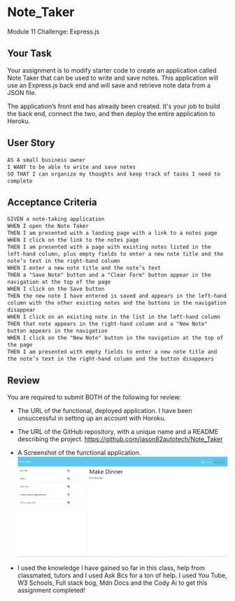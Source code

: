 # Note_Taker
Module 11 Challenge: Express.js 

## Your Task

Your assignment is to modify starter code to create an application called Note Taker that can be used to write and save notes. This application will use an Express.js back end and will save and retrieve note data from a JSON file.

The application’s front end has already been created. It's your job to build the back end, connect the two, and then deploy the entire application to Heroku.

## User Story

```
AS A small business owner
I WANT to be able to write and save notes
SO THAT I can organize my thoughts and keep track of tasks I need to complete
```

## Acceptance Criteria

```
GIVEN a note-taking application
WHEN I open the Note Taker
THEN I am presented with a landing page with a link to a notes page
WHEN I click on the link to the notes page
THEN I am presented with a page with existing notes listed in the left-hand column, plus empty fields to enter a new note title and the note’s text in the right-hand column
WHEN I enter a new note title and the note’s text
THEN a "Save Note" button and a "Clear Form" button appear in the navigation at the top of the page
WHEN I click on the Save button
THEN the new note I have entered is saved and appears in the left-hand column with the other existing notes and the buttons in the navigation disappear
WHEN I click on an existing note in the list in the left-hand column
THEN that note appears in the right-hand column and a "New Note" button appears in the navigation
WHEN I click on the "New Note" button in the navigation at the top of the page
THEN I am presented with empty fields to enter a new note title and the note’s text in the right-hand column and the button disappears
```

## Review

You are required to submit BOTH of the following for review:

* The URL of the functional, deployed application.
    I have been unsuccessful in setting up an account with Horoku. 

* The URL of the GitHub repository, with a unique name and a README describing the project.
    https://github.com/jason82autotech/Note_Taker

* A Screenshot of the functional application.
![screenshot of application](./Develop/public/images/note_taker_screenshot.png)

* I used the knowledge I have gained so far in this class, help from classmated, tutors and I used Ask Bcs for a ton of help. I used You Tube, W3 Schools, Full stack bog, Mdn Docs and the Cody Ai to get this assignment completed!


